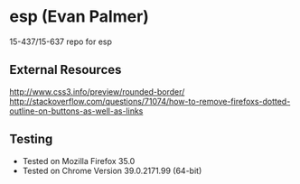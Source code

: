 # esp (Evan Palmer)
15-437/15-637 repo for esp

External Resources
------------
http://www.css3.info/preview/rounded-border/
http://stackoverflow.com/questions/71074/how-to-remove-firefoxs-dotted-outline-on-buttons-as-well-as-links


Testing
------------
- Tested on Mozilla Firefox 35.0
- Tested on Chrome Version 39.0.2171.99 (64-bit)